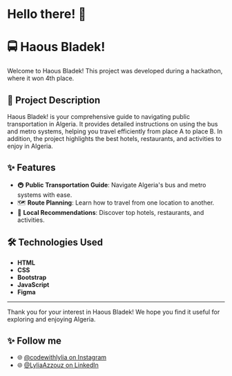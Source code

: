 # Hello there! 🙌

# 🚍 Haous Bladek!

Welcome to Haous Bladek! This project was developed during a hackathon, where it won 4th place.

## 📝 Project Description

Haous Bladek! is your comprehensive guide to navigating public transportation in Algeria. It provides detailed instructions on using the bus and metro systems, helping you travel efficiently from place A to place B. In addition, the project highlights the best hotels, restaurants, and activities to enjoy in Algeria.

## ✨ Features

- 🚇 **Public Transportation Guide**: Navigate Algeria's bus and metro systems with ease.
- 🗺️ **Route Planning**: Learn how to travel from one location to another.
- 🏨 **Local Recommendations**: Discover top hotels, restaurants, and activities.

## 🛠️ Technologies Used

- **HTML**
- **CSS**
- **Bootstrap**
- **JavaScript**
- **Figma**

---

Thank you for your interest in Haous Bladek! We hope you find it useful for exploring and enjoying Algeria.


## ✨ Follow me
- 🌐 [@codewithlylia on Instagram](https://www.instagram.com/codewithlylia/)
- 🌐 [@LyliaAzzouz on LinkedIn](https://www.linkedin.com/in/lylia-azzouz/)
